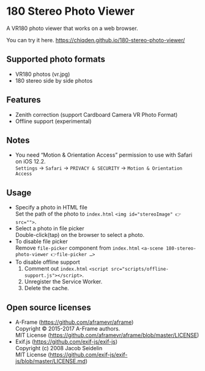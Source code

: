 # 180 Stereo Photo Viewer
A VR180 photo viewer that works on a web browser.

You can try it here. https://chiqden.github.io/180-stereo-photo-viewer/

## Supported photo formats
- VR180 photos (vr.jpg)
- 180 stereo side by side photos

## Features
- Zenith correction (support Cardboard Camera VR Photo Format)
- Offline support (experimental)

## Notes
- You need “Motion & Orientation Access” permission to use with Safari on iOS 12.2.  
  `Settings` -> `Safari` -> `PRIVACY & SECURITY` -> `Motion & Orientation Access`

## Usage
- Specify a photo in HTML file  
  Set the path of the photo to `index.html` `<img id="stereoImage" 👉src="">`.  
- Select a photo in file picker  
  Double-click(tap) on the browser to select a photo.
- To disable file picker  
  Remove `file-picker` component from `index.html` `<a-scene 180-stereo-photo-viewer 👉file-picker …>`
- To disable offline support  
  1. Comment out `index.html` `<script src="scripts/offline-support.js"></script>`.
  2. Unregister the Service Worker.
  3. Delete the cache.

## Open source licenses
- A-Frame (https://github.com/aframevr/aframe)  
  Copyright © 2015-2017 A-Frame authors.  
  MIT License (https://github.com/aframevr/aframe/blob/master/LICENSE)
- Exif.js (https://github.com/exif-js/exif-js)  
  Copyright (c) 2008 Jacob Seidelin  
  MIT License (https://github.com/exif-js/exif-js/blob/master/LICENSE.md)
